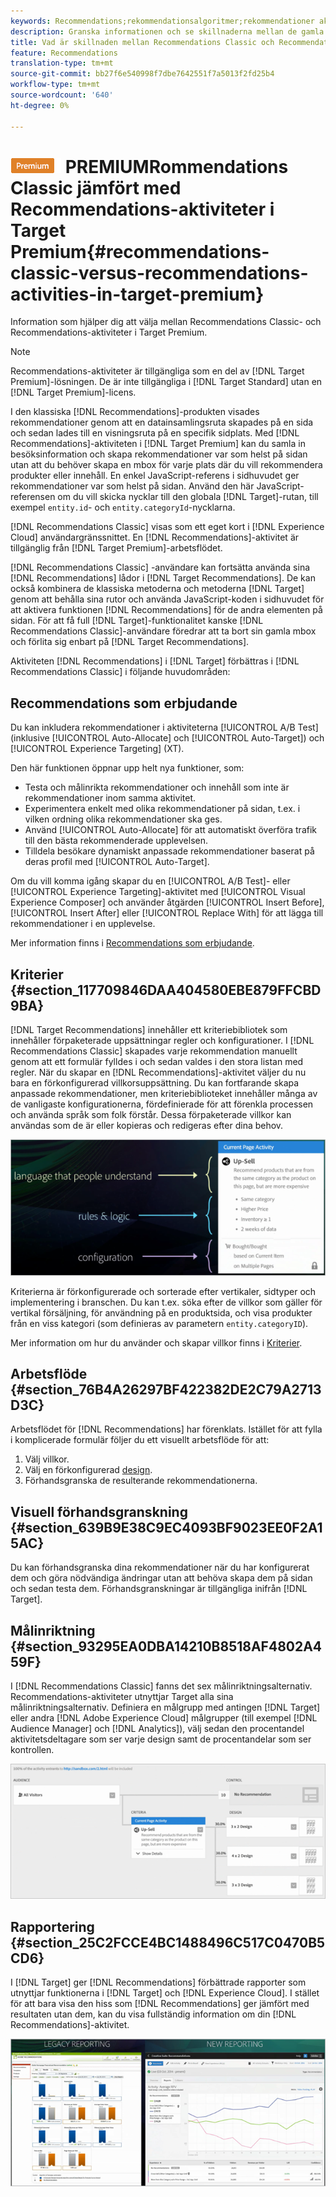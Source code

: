 ```yaml
---
keywords: Recommendations;rekommendationsalgoritmer;rekommendationer aktivitet;rekommendationer klassiska
description: Granska informationen och se skillnaderna mellan de gamla Recommendations Classic- och Recommendations-aktiviteterna i Target Premium.
title: Vad är skillnaden mellan Recommendations Classic och Recommendations i Target Premium?
feature: Recommendations
translation-type: tm+mt
source-git-commit: bb27f6e540998f7dbe7642551f7a5013f2fd25b4
workflow-type: tm+mt
source-wordcount: '640'
ht-degree: 0%

---
```



# ![](/help/assets/premium.png) PREMIUMRommendations Classic jämfört med Recommendations-aktiviteter i Target Premium{#recommendations-classic-versus-recommendations-activities-in-target-premium}

Information som hjälper dig att välja mellan Recommendations Classic- och Recommendations-aktiviteter i Target Premium.

>[!NOTE]
>
>Recommendations-aktiviteter är tillgängliga som en del av [!DNL Target Premium]-lösningen. De är inte tillgängliga i [!DNL Target Standard] utan en [!DNL Target Premium]-licens.

I den klassiska [!DNL Recommendations]-produkten visades rekommendationer genom att en datainsamlingsruta skapades på en sida och sedan lades till en visningsruta på en specifik sidplats. Med [!DNL Recommendations]-aktiviteten i [!DNL Target Premium] kan du samla in besöksinformation och skapa rekommendationer var som helst på sidan utan att du behöver skapa en mbox för varje plats där du vill rekommendera produkter eller innehåll. En enkel JavaScript-referens i sidhuvudet ger rekommendationer var som helst på sidan. Använd den här JavaScript-referensen om du vill skicka nycklar till den globala [!DNL Target]-rutan, till exempel `entity.id`- och `entity.categoryId`-nycklarna.

[!DNL Recommendations Classic] visas som ett eget kort i  [!DNL Experience Cloud] användargränssnittet. En [!DNL Recommendations]-aktivitet är tillgänglig från [!DNL Target Premium]-arbetsflödet.

[!DNL Recommendations Classic] -användare kan fortsätta använda sina  [!DNL Recommendations] lådor i  [!DNL Target Recommendations]. De kan också kombinera de klassiska metoderna och metoderna [!DNL Target] genom att behålla sina rutor och använda JavaScript-koden i sidhuvudet för att aktivera funktionen [!DNL Recommendations] för de andra elementen på sidan. För att få full [!DNL Target]-funktionalitet kanske [!DNL Recommendations Classic]-användare föredrar att ta bort sin gamla mbox och förlita sig enbart på [!DNL Target Recommendations].

Aktiviteten [!DNL Recommendations] i [!DNL Target] förbättras i [!DNL Recommendations Classic] i följande huvudområden:

## Recommendations som erbjudande

Du kan inkludera rekommendationer i aktiviteterna [!UICONTROL A/B Test] (inklusive [!UICONTROL Auto-Allocate] och [!UICONTROL Auto-Target]) och [!UICONTROL Experience Targeting] (XT).

Den här funktionen öppnar upp helt nya funktioner, som:

* Testa och målinrikta rekommendationer och innehåll som inte är rekommendationer inom samma aktivitet.
* Experimentera enkelt med olika rekommendationer på sidan, t.ex. i vilken ordning olika rekommendationer ska ges.
* Använd [!UICONTROL Auto-Allocate] för att automatiskt överföra trafik till den bästa rekommenderade upplevelsen.
* Tilldela besökare dynamiskt anpassade rekommendationer baserat på deras profil med [!UICONTROL Auto-Target].

Om du vill komma igång skapar du en [!UICONTROL A/B Test]- eller [!UICONTROL Experience Targeting]-aktivitet med [!UICONTROL Visual Experience Composer] och använder åtgärden [!UICONTROL Insert Before], [!UICONTROL Insert After] eller [!UICONTROL Replace With] för att lägga till rekommendationer i en upplevelse.

Mer information finns i [Recommendations som erbjudande](/help/c-recommendations/recommendations-as-an-offer.md).

## Kriterier {#section_117709846DAA404580EBE879FFCBD9BA}

[!DNL Target Recommendations] innehåller ett kriteriebibliotek som innehåller förpaketerade uppsättningar regler och konfigurationer. I [!DNL Recommendations Classic] skapades varje rekommendation manuellt genom att ett formulär fylldes i och sedan valdes i den stora listan med regler. När du skapar en [!DNL Recommendations]-aktivitet väljer du nu bara en förkonfigurerad villkorsuppsättning. Du kan fortfarande skapa anpassade rekommendationer, men kriteriebiblioteket innehåller många av de vanligaste konfigurationerna, fördefinierade för att förenkla processen och använda språk som folk förstår. Dessa förpaketerade villkor kan användas som de är eller kopieras och redigeras efter dina behov.

![](assets/overview_criteria.png)

Kriterierna är förkonfigurerade och sorterade efter vertikaler, sidtyper och implementering i branschen. Du kan t.ex. söka efter de villkor som gäller för vertikal försäljning, för användning på en produktsida, och visa produkter från en viss kategori (som definieras av parametern `entity.categoryID`).

Mer information om hur du använder och skapar villkor finns i [Kriterier](/help/c-recommendations/c-algorithms/algorithms.md).

## Arbetsflöde {#section_76B4A26297BF422382DE2C79A2713D3C}

Arbetsflödet för [!DNL Recommendations] har förenklats. Istället för att fylla i komplicerade formulär följer du ett visuellt arbetsflöde för att:

1. Välj villkor.
1. Välj en förkonfigurerad [design](/help/c-recommendations/c-design-overview/create-design.md#task_CC5BD28C364742218C1ACAF0D45E0E14).
1. Förhandsgranska de resulterande rekommendationerna.

## Visuell förhandsgranskning {#section_639B9E38C9EC4093BF9023EE0F2A15AC}

Du kan förhandsgranska dina rekommendationer när du har konfigurerat dem och göra nödvändiga ändringar utan att behöva skapa dem på sidan och sedan testa dem. Förhandsgranskningar är tillgängliga inifrån [!DNL Target].

## Målinriktning {#section_93295EA0DBA14210B8518AF4802A459F}

I [!DNL Recommendations Classic] fanns det sex målinriktningsalternativ. Recommendations-aktiviteter utnyttjar Target alla sina målinriktningsalternativ. Definiera en målgrupp med antingen [!DNL Target] eller andra [!DNL Adobe Experience Cloud] målgrupper (till exempel [!DNL Audience Manager] och [!DNL Analytics]), välj sedan den procentandel aktivitetsdeltagare som ser varje design samt de procentandelar som ser kontrollen.

![](assets/overview_targeting.png)

## Rapportering {#section_25C2FCCE4BC1488496C517C0470B5CD6}

I [!DNL Target] ger [!DNL Recommendations] förbättrade rapporter som utnyttjar funktionerna i [!DNL Target] och [!DNL Experience Cloud]. I stället för att bara visa den hiss som [!DNL Recommendations] ger jämfört med resultaten utan dem, kan du visa fullständig information om din [!DNL Recommendations]-aktivitet.

![](assets/overview_report.png)

